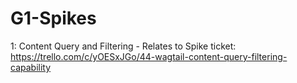 # G1-Spikes
1: Content Query and Filtering -  Relates to Spike ticket: https://trello.com/c/yOESxJGo/44-wagtail-content-query-filtering-capability